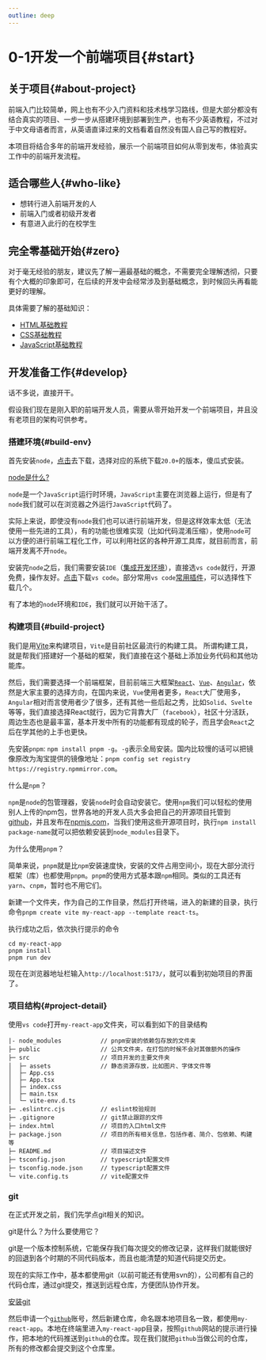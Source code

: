 ```yaml
---
outline: deep
---
```


# 0-1开发一个前端项目{#start}

## 关于项目{#about-project}

前端入门比较简单，网上也有不少入门资料和技术栈学习路线，但是大部分都没有结合真实的项目、一步一步从搭建环境到部署到生产，也有不少英语教程，不过对于中文母语者而言，从英语直译过来的文档看着自然没有国人自己写的教程好。

本项目将结合多年的前端开发经验，展示一个前端项目如何从零到发布，体验真实工作中的前端开发流程。

## 适合哪些人{#who-like}

- 想转行进入前端开发的人
- 前端入门或者初级开发者
- 有意进入此行的在校学生

## 完全零基础开始{#zero}

对于毫无经验的朋友，建议先了解一遍最基础的概念，不需要完全理解透彻，只要有个大概的印象即可，在后续的开发中会经常涉及到基础概念，到时候回头再看能更好的理解。

具体需要了解的基础知识：
- [HTML基础教程](https://developer.mozilla.org/zh-CN/docs/Learn/HTML/Introduction_to_HTML)
- [CSS基础教程](https://developer.mozilla.org/zh-CN/docs/Learn/CSS/First_steps/What_is_CSS)
- [JavaScript基础教程](https://zh.javascript.info/intro)

## 开发准备工作{#develop}

话不多说，直接开干。

假设我们现在是刚入职的前端开发人员，需要从零开始开发一个前端项目，并且没有老项目的架构可供参考。

### 搭建环境{#build-env}

首先安装`node`，[点击](https://nodejs.org/en)去下载，选择对应的系统下载`20.0+`的版本，傻瓜式安装。

[node是什么?](https://developer.mozilla.org/zh-CN/docs/Learn/Server-side/Express_Nodejs/Introduction)

`node`是一个`JavaScript`运行时环境，`JavaScript`主要在浏览器上运行，但是有了`node`我们就可以在浏览器之外运行`JavaScript`代码了。

实际上来说，即使没有`node`我们也可以进行前端开发，但是这样效率太低（无法使用一些先进的工具），有的功能也很难实现（比如代码混淆压缩），使用`node`可以方便的进行前端工程化工作，可以利用社区的各种开源工具库，就目前而言，前端开发离不开`node`。

安装完`node`之后，我们需要安装`IDE`（[集成开发环境](https://aws.amazon.com/cn/what-is/ide/)），直接选`vs code`就行，开源免费，操作友好。[点击](https://code.visualstudio.com/Download)下载`vs code`。部分常用`vs code`[常用插件](https://cloud.tencent.com/developer/article/2109761)，可以选择性下载几个。

有了本地的`node`环境和`IDE`，我们就可以开始干活了。

### 构建项目{#build-project}

我们是用[Vite](https://cn.vitejs.dev/guide/why.html)来构建项目，`Vite`是目前社区最流行的构建工具。
所谓构建工具，就是帮我们搭建好一个基础的框架，我们直接在这个基础上添加业务代码和其他功能库。

然后，我们需要选择一个前端框架，目前前端三大框架[`React`](https://react.dev/learn)、[`Vue`](https://cn.vuejs.org/)、[`Angular`](https://angular.io/docs)，依然是大家主要的选择方向，在国内来说，`Vue`使用者更多，`React`大厂使用多，`Angular`相对而言使用者少了很多，还有其他一些后起之秀，比如`Solid`、`Svelte`等等，我们直接选择React就行，因为它背靠大厂（`facebook`），社区十分活跃，周边生态也是最丰富，基本开发中所有的功能都有现成的轮子，而且学会`React`之后在学其他的上手也更快。

先安装`pnpm`: `npm install pnpm -g`。`-g`表示全局安装。国内比较慢的话可以把镜像原改为淘宝提供的镜像地址：`pnpm config set registry https://registry.npmmirror.com`。

什么是`npm`？

`npm`是`node`的包管理器，安装`node`时会自动安装它。使用`npm`我们可以轻松的使用别人上传的npm包，世界各地的开发人员大多会把自己的开源项目托管到[github](https://github.com)，并且发布在[npmjs.com](https://www.npmjs.com/)，当我们使用这些开源项目时，执行`npm install package-name`就可以把依赖安装到`node_modules`目录下。

为什么使用`pnpm`？

简单来说，`pnpm`就是比`npm`安装速度快，安装的文件占用空间小，现在大部分流行框架（库）也都使用`pnpm`。`pnpm`的使用方式基本跟`npm`相同。类似的工具还有`yarn`、`cnpm`，暂时也不用它们。

新建一个文件夹，作为自己的工作目录，然后打开终端，进入的新建的目录，执行命令`pnpm create vite my-react-app --template react-ts`。

执行成功之后，依次执行提示的命令
```
cd my-react-app
pnpm install
pnpm run dev
```

现在在浏览器地址栏输入`http://localhost:5173/`，就可以看到初始项目的界面了。

### 项目结构{#project-detail}

使用`vs code`打开`my-react-app`文件夹，可以看到如下的目录结构
```
|- node_modules           // pnpm安装的依赖包存放的文件夹
├─ public                 // 公共文件夹，在打包的时候不会对其做额外的操作
├─ src                    // 项目开发的主要文件夹
│  ├─ assets              // 静态资源存放，比如图片、字体文件等
│  ├─ App.css
│  ├─ App.tsx
│  ├─ index.css
│  ├─ main.tsx
│  └─ vite-env.d.ts
├─ .eslintrc.cjs          // eslint校验规则
├─ .gitignore             // git禁止跟踪的文件
├─ index.html             // 项目的入口html文件
├─ package.json           // 项目的所有相关信息，包括作者、简介、包依赖、构建等
├─ README.md              // 项目描述文件
├─ tsconfig.json          // typescript配置文件
├─ tsconfig.node.json     // typescript配置文件
└─ vite.config.ts         // vite配置文件
```

### git

在正式开发之前，我们先学点git相关的知识。

git是什么？为什么要使用它？

git是一个版本控制系统，它能保存我们每次提交的修改记录，这样我们就能很好的回退到各个时期的不同代码版本，而且也能清楚的知道代码提交历史。

现在的实际工作中，基本都使用git（以前可能还有使用svn的），公司都有自己的代码仓库，通过git提交，推送到远程仓库，方便团队协作开发。

[安装git](https://git-scm.com/)

然后申请一个[`github`](https://github.com/)账号，然后新建仓库，命名跟本地项目名一致，都使用`my-react-app`。本地在终端里进入`my-react-ap`p目录，按照`github`网站的提示进行操作，把本地的代码推送到`github`的仓库。现在我们就把`github`当做公司的仓库，所有的修改都会提交到这个仓库里。


